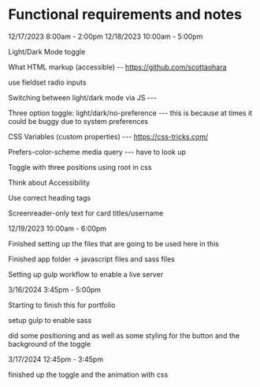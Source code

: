 # Functional requirements and notes

12/17/2023 8:00am - 2:00pm
12/18/2023 10:00am - 5:00pm

Light/Dark Mode toggle

What HTML markup (accessible) -- https://github.com/scottaohara

use fieldset radio inputs

Switching between light/dark mode via JS --- 
 
Three option toggle: light/dark/no-preference --- this is because at times it could be buggy due to system preferences

CSS Variables (custom properties) --- https://css-tricks.com/

Prefers-color-scheme media query --- have to look up

Toggle with three positions using root in css

Think about Accessibility 

Use correct heading tags

Screenreader-only text for card titles/username


12/19/2023 10:00am - 6:00pm

Finished setting up the files that are going to be used here in this

Finished app folder -> javascript files and sass files

Setting up gulp workflow to enable a live server


3/16/2024 3:45pm - 5:00pm

Starting to finish this for portfolio

setup gulp to enable sass

did some positioning and as well as some styling for the button and the background of the toggle

3/17/2024 12:45pm - 3:45pm

finished up the toggle and the animation with css




